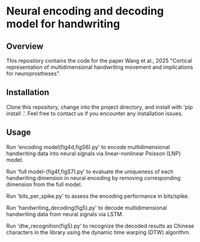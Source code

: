 # Neural encoding and decoding model for handwriting
## Overview
This repository contains the code for the paper Wang et al., 2025 "Cortical representation of multidimensional handwriting movement and implications for neuroprostheses".

## Installation
Clone this repository, change into the project directory, and install with 'pip install .'. Feel free to contact us if you encounter any installation issues.

## Usage
Run 'encoding model(fig4d,figS6).py' to encode multidimensional handwriting data into neural signals via linear-nonlinear Poisson (LNP) model.

Run 'full model-(fig4f,figS7).py' to evaluate the uniqueness of each handwriting dimension in neural encoding by removing corresponding dimension from the full model.

Run 'bits_per_spike.py' to assess the encoding performance in bits/spike.

Run 'handwriting_decoding(fig5).py' to decode multidimensional handwriting data from neural signals via LSTM.

Run 'dtw_recognition(fig5).py' to recognize the decoded results as Chinese characters in the library using the dynamic time warping (DTW) algorithm.


